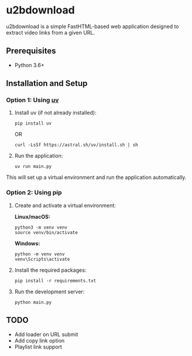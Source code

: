 # u2bdownload

u2bdownload is a simple FastHTML-based web application designed to extract video links from a given URL.

## Prerequisites

- Python 3.6+

## Installation and Setup

### Option 1: Using [uv](https://docs.astral.sh/uv/)

1. Install uv (if not already installed):
   ```
   pip install uv
   ```
   OR
   ```
   curl -LsSf https://astral.sh/uv/install.sh | sh
   ```

2. Run the application:
   ```
   uv run main.py
   ```

This will set up a virtual environment and run the application automatically.



### Option 2: Using pip

1. Create and activate a virtual environment:

   **Linux/macOS:**
   ```
   python3 -m venv venv
   source venv/bin/activate
   ```

   **Windows:**
   ```
   python -m venv venv
   venv\Scripts\activate
   ```

2. Install the required packages:
   ```
   pip install -r requirements.txt
   ```

3. Run the development server:
   ```
   python main.py
   ```

## TODO

- Add loader on URL submit
- Add copy link option
- Playlist link support